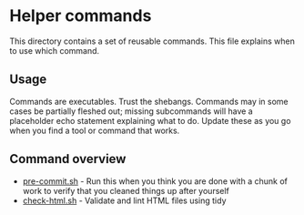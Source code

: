 # Helper commands

This directory contains a set of reusable commands. This file explains
when to use which command.

## Usage

Commands are executables. Trust the shebangs. Commands may in some cases
be partially fleshed out; missing subcommands will have a placeholder
echo statement explaining what to do. Update these as you go when you
find a tool or command that works.

## Command overview

* [pre-commit.sh](./pre-commit.sh) - Run this when you think you are done with a chunk of work to verify that you cleaned things up after yourself
* [check-html.sh](./check-html.sh) - Validate and lint HTML files using tidy
